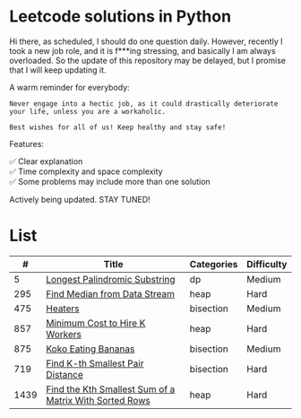 # Leetcode solutions in Python

Hi there, as scheduled, I should do one question daily. However, recently I took a new job role, and it is f***ing stressing, and basically I am always overloaded. So the update of this repository may be delayed, but I promise that I will keep updating it.

A warm reminder for everybody:

    Never engage into a hectic job, as it could drastically deteriorate your life, unless you are a workaholic.

    Best wishes for all of us! Keep healthy and stay safe!

Features:

✅ Clear explanation<br>
✅ Time complexity and space complexity<br>
✅ Some problems may include more than one solution

Actively being updated. STAY TUNED!

# List

| # | Title | Categories | Difficulty|
| --------- | ------- |------- |------- |
| 5 | [Longest Palindromic Substring](algorithms/0005.md) | dp | Medium|
| 295 | [Find Median from Data Stream](algorithms/0295-Find-Median-from-Data-Stream.md) | heap | Hard|
| 475 | [Heaters](algorithms/0475.md) | bisection | Medium|
| 857 | [Minimum Cost to Hire K Workers](algorithms/0857-Minimum-Cost-to-Hire-K-Workers.md) | heap | Hard|
| 875 | [Koko Eating Bananas](algorithms/0875.md) | bisection | Medium|
| 719 | [Find K-th Smallest Pair Distance](algorithms/0719.md) | bisection | Hard|
|1439 | [Find the Kth Smallest Sum of a Matrix With Sorted Rows](algorithms/1439.md) | heap | Hard|
